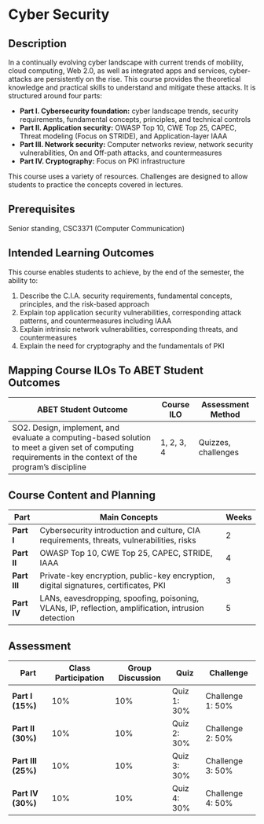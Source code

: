 # Cyber Security
## Description
In a continually evolving cyber landscape with current trends of mobility, cloud computing, Web 2.0, as well as integrated apps and services, cyber-attacks are persistently on the rise. This course provides the theoretical knowledge and practical skills to understand and mitigate these attacks. It is structured around four parts:
- **Part I. Cybersecurity foundation:** cyber landscape trends, security requirements, fundamental concepts, principles, and technical controls
- **Part II. Application security:** OWASP Top 10, CWE Top 25, CAPEC, Threat modeling (Focus on STRIDE), and Application-layer IAAA
- **Part III. Network security:** Computer networks review, network security vulnerabilities, On and Off-path attacks, and countermeasures
- **Part IV. Cryptography:** Focus on PKI infrastructure

This course uses a variety of resources. Challenges are designed to allow students to practice the concepts covered in lectures.

## Prerequisites
Senior standing, CSC3371 (Computer Communication)

## Intended Learning Outcomes
This course enables students to achieve, by the end of the semester, the ability to:
1. Describe the C.I.A. security requirements, fundamental concepts, principles, and the risk-based approach
2. Explain top application security vulnerabilities, corresponding attack patterns, and countermeasures including IAAA
3. Explain intrinsic network vulnerabilities, corresponding threats, and countermeasures
4. Explain the need for cryptography and the fundamentals of PKI

## Mapping Course ILOs To ABET Student Outcomes
| ABET Student Outcome | Course ILO | Assessment Method |
| --- | --- | --- |
| SO2. Design, implement, and evaluate a computing-based solution to meet a given set of computing requirements in the context of the program’s discipline | 1, 2, 3, 4 | Quizzes, challenges |

## Course Content and Planning
| Part | Main Concepts | Weeks
| --- | --- | --- |
| **Part I** | Cybersecurity introduction and culture, CIA requirements, threats, vulnerabilities, risks| 2 |
| **Part II** | OWASP Top 10, CWE Top 25, CAPEC, STRIDE, IAAA | 4 |
| **Part III** | Private-key encryption, public-key encryption, digital signatures, certificates, PKI| 3 |
| **Part IV** | LANs, eavesdropping, spoofing, poisoning, VLANs, IP, reflection, amplification, intrusion detection | 5 |

## Assessment
| Part | Class Participation | Group Discussion | Quiz | Challenge |
| --- | --- | --- | --- | --- |
| **Part I (15%)** | 10% | 10% | Quiz 1: 30% | Challenge 1: 50% |
| **Part II (30%)** | 10% | 10% | Quiz 2: 30% | Challenge 2: 50% |
| **Part III (25%)** | 10% | 10% | Quiz 3: 30% | Challenge 3: 50% |
| **Part IV (30%)** | 10% | 10% | Quiz 4: 30% | Challenge 4: 50% |
